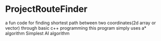 # ProjectRouteFinder
a fun code for finding shortest path between two coordinates(2d array or vector) through basic c++ programming
this program simply uses a* algorithm
Simplest AI algorithm
